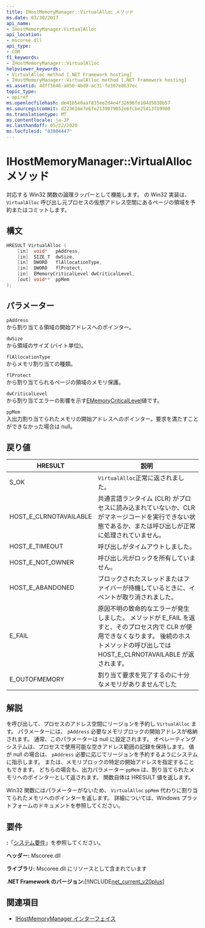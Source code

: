 ```yaml
---
title: IHostMemoryManager::VirtualAlloc メソッド
ms.date: 03/30/2017
api_name:
- IHostMemoryManager.VirtualAlloc
api_location:
- mscoree.dll
api_type:
- COM
f1_keywords:
- IHostMemoryManager::VirtualAlloc
helpviewer_keywords:
- VirtualAlloc method [.NET Framework hosting]
- IHostMemoryManager::VirtualAlloc method [.NET Framework hosting]
ms.assetid: 4dff3646-a050-4bd9-ac31-fe307e8637ec
topic_type:
- apiref
ms.openlocfilehash: de41b5e0aaf835ee2d4e4f32696fe104d5830b57
ms.sourcegitcommit: d223616e7e6fe2139079052e6fcbe25413fb9900
ms.translationtype: MT
ms.contentlocale: ja-JP
ms.lasthandoff: 05/22/2020
ms.locfileid: "83804447"
---
```

# <a name="ihostmemorymanagervirtualalloc-method"></a>IHostMemoryManager::VirtualAlloc メソッド
対応する Win32 関数の論理ラッパーとして機能します。 の Win32 実装は、 `VirtualAlloc` 呼び出し元プロセスの仮想アドレス空間にあるページの領域を予約またはコミットします。  
  
## <a name="syntax"></a>構文  
  
```cpp  
HRESULT VirtualAlloc (  
    [in]  void*   pAddress,  
    [in]  SIZE_T  dwSize,  
    [in]  DWORD   flAllocationType,  
    [in]  DWORD   flProtect,  
    [in]  EMemoryCriticalLevel dwCriticalLevel,  
    [out] void**  ppMem  
);  
```  
  
## <a name="parameters"></a>パラメーター  
 `pAddress`  
 から割り当てる領域の開始アドレスへのポインター。  
  
 `dwSize`  
 から領域のサイズ (バイト単位)。  
  
 `flAllocationType`  
 からメモリ割り当ての種類。  
  
 `flProtect`  
 から割り当てられるページの領域のメモリ保護。  
  
 `dwCriticalLevel`  
 から割り当てエラーの影響を示す[EMemoryCriticalLevel](ememorycriticallevel-enumeration.md)値です。  
  
 `ppMem`  
 入出力割り当てられたメモリの開始アドレスへのポインター。要求を満たすことができなかった場合は null。  
  
## <a name="return-value"></a>戻り値  
  
|HRESULT|説明|  
|-------------|-----------------|  
|S_OK|`VirtualAlloc`正常に返されました。|  
|HOST_E_CLRNOTAVAILABLE|共通言語ランタイム (CLR) がプロセスに読み込まれていないか、CLR がマネージコードを実行できない状態であるか、または呼び出しが正常に処理されていません。|  
|HOST_E_TIMEOUT|呼び出しがタイムアウトしました。|  
|HOST_E_NOT_OWNER|呼び出し元がロックを所有していません。|  
|HOST_E_ABANDONED|ブロックされたスレッドまたはファイバーが待機しているときに、イベントが取り消されました。|  
|E_FAIL|原因不明の致命的なエラーが発生しました。 メソッドが E_FAIL を返すと、そのプロセス内で CLR が使用できなくなります。 後続のホストメソッドの呼び出しでは HOST_E_CLRNOTAVAILABLE が返されます。|  
|E_OUTOFMEMORY|割り当て要求を完了するのに十分なメモリがありませんでした|  
  
## <a name="remarks"></a>解説  
 を呼び出して、プロセスのアドレス空間にリージョンを予約し `VirtualAlloc` ます。 パラメーターには、 `pAddress` 必要なメモリブロックの開始アドレスが格納されます。 通常、このパラメーターは null に設定されます。 オペレーティングシステムは、プロセスで使用可能な空きアドレス範囲の記録を保持します。 値が null の場合は、 `pAddress` 必要に応じてリージョンを予約するようにシステムに指示します。 または、メモリブロックの特定の開始アドレスを指定することもできます。 どちらの場合も、出力パラメーター `ppMem` は、割り当てられたメモリへのポインターとして返されます。 関数自体は HRESULT 値を返します。  
  
 Win32 関数にはパラメーターがないため、 `VirtualAlloc` `ppMem` 代わりに割り当てられたメモリへのポインターを返します。 詳細については、Windows プラットフォームのドキュメントを参照してください。  
  
## <a name="requirements"></a>要件  
 **:**「[システム要件](../../get-started/system-requirements.md)」を参照してください。  
  
 **ヘッダー:** Mscoree.dll  
  
 **ライブラリ:** Mscoree.dll にリソースとして含まれています  
  
 **.NET Framework のバージョン:**[!INCLUDE[net_current_v20plus](../../../../includes/net-current-v20plus-md.md)]  
  
## <a name="see-also"></a>関連項目

- [IHostMemoryManager インターフェイス](ihostmemorymanager-interface.md)
